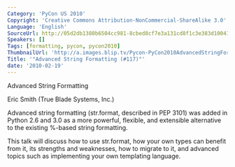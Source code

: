 ```yaml
---
Category: 'PyCon US 2010'
Copyright: 'Creative Commons Attribution-NonCommercial-ShareAlike 3.0'
Language: 'English'
SourceUrl: http://05d2db1380b6504cc981-8cbed8cf7e3a131cd8f1c3e383d10041.r93.cf2.rackcdn.com/pycon-us-2010/317_advanced-string-formatting-117.m4v
Speakers: []
Tags: [formatting, pycon, pycon2010]
ThumbnailUrl: 'http://a.images.blip.tv/Pycon-PyCon2010AdvancedStringFormatting117208.png'
Title: '"Advanced String Formatting (#117)"'
date: '2010-02-19'
---
```

Advanced String Formatting

  
Eric Smith (True Blade Systems, Inc.)

  
Advanced string formatting (str.format, described in PEP 3101) was added in
Python 2.6 and 3.0 as a more powerful, flexible, and extensible alternative to
the existing %-based string formatting.

  
This talk will discuss how to use str.format, how your own types can benefit
from it, its strengths and weaknesses, how to migrate to it, and advanced
topics such as implementing your own templating language.

